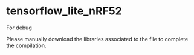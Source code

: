 # tensorflow_lite_nRF52
For debug

Please manually download the libraries associated to the file to complete the compilation. 
